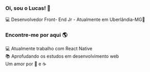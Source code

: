 ### Oi, sou o Lucas! 👋
💻 Desenvolvedor Front- End Jr - Atualmente em Uberlândia-MG🏡 
### Encontre-me por aqui 🌎



💻 Atualmente trabalho com React Native<br>
📚 Aprofudando os estudos em desenvolvimento web<br>
Um amor por :pizza: e :coffee:




